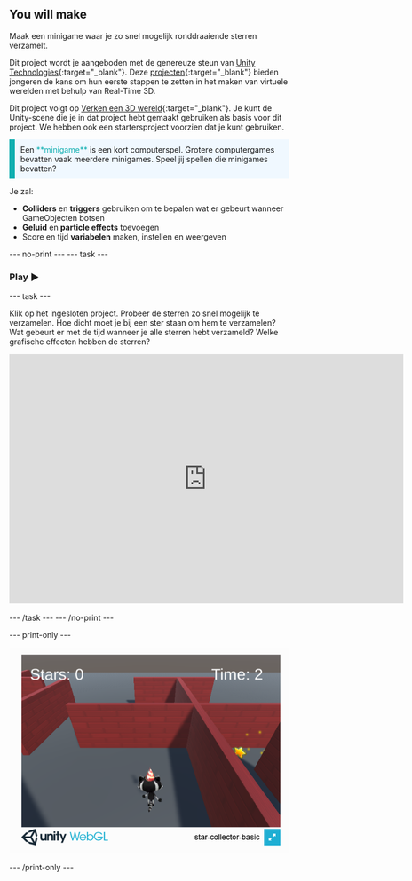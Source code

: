 ## You will make

Maak een minigame waar je zo snel mogelijk ronddraaiende sterren verzamelt.

Dit project wordt je aangeboden met de genereuze steun van [Unity Technologies](https://unity.com/){:target="_blank"}.  Deze [projecten](https://projects.raspberrypi.org/en/pathways/unity-intro){:target="_blank"} bieden jongeren de kans om hun eerste stappen te zetten in het maken van virtuele werelden met behulp van Real-Time 3D.

Dit project volgt op [Verken een 3D wereld](https://projects.raspberrypi.org/en/projects/explore-a-3d-world){:target="_blank"}. Je kunt de Unity-scene die je in dat project hebt gemaakt gebruiken als basis voor dit project. We hebben ook een startersproject voorzien dat je kunt gebruiken.

<p style="border-left: solid; border-width:10px; border-color: #0faeb0; background-color: aliceblue; padding: 10px;">
Een <span style="color: #0faeb0">**minigame**</span> is een kort computerspel. Grotere computergames bevatten vaak meerdere minigames. Speel jij spellen die minigames bevatten?
</p>

Je zal:

+ **Colliders** en **triggers** gebruiken om te bepalen wat er gebeurt wanneer GameObjecten botsen
+ **Geluid** en **particle effects** toevoegen
+ Score en tijd **variabelen** maken, instellen en weergeven

--- no-print --- --- task ---

### Play ▶️

--- task ---

Klik op het ingesloten project. Probeer de sterren zo snel mogelijk te verzamelen. Hoe dicht moet je bij een ster staan om hem te verzamelen? Wat gebeurt er met de tijd wanneer je alle sterren hebt verzameld? Welke grafische effecten hebben de sterren?
<iframe allowtransparency="true" width="710" height="450" src="https://star-collector-basic.rpfilt.repl.co" frameborder="0"></iframe>


--- /task --- --- /no-print ---

--- print-only ---

![Sterren verzamelaar spel draait in een browser.](images/star-collector-webgl.png)

--- /print-only ---
